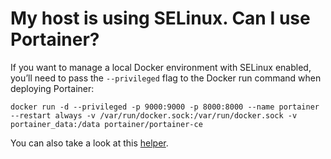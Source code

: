 # My host is using SELinux. Can I use Portainer?

If you want to manage a local Docker environment with SELinux enabled, you’ll need to pass the `--privileged` flag to the Docker run command when deploying Portainer:

```text
docker run -d --privileged -p 9000:9000 -p 8000:8000 --name portainer --restart always -v /var/run/docker.sock:/var/run/docker.sock -v portainer_data:/data portainer/portainer-ce
```

You can also take a look at this [helper](https://github.com/dpw/selinux-dockersock).

